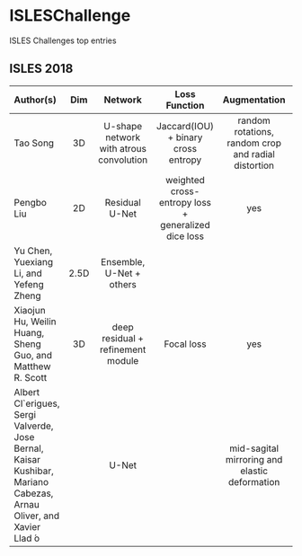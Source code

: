# ISLESChallenge
ISLES Challenges top entries

## ISLES 2018

| Author(s)    | Dim            | Network        | Loss Function | Augmentation | Dice coef(%)|
| :---         |     :---:      |    :---:      |     :---:      |     :---:    |        ---: |
| Tao Song  | 3D    |  U-shape network with atrous convolution   |Jaccard(IOU) + binary cross  entropy |random rotations, random crop and radial distortion|55.86|
| Pengbo Liu    | 2D       | Residual U-Net      | weighted cross-entropy loss + generalized dice loss | yes| 55.23|
| Yu Chen, Yuexiang Li, and Yefeng Zheng |2.5D | Ensemble,  U-Net + others| | | | 
| Xiaojun Hu, Weilin Huang, Sheng Guo, and Matthew R. Scott | 3D | deep residual + refinement module| Focal loss|yes | 52.26| 
| Albert Cl`erigues, Sergi Valverde, Jose Bernal, Kaisar Kushibar, Mariano Cabezas, Arnau Oliver, and Xavier Llad ́o |  | U-Net| | mid-sagital mirroring and elastic deformation| | 
